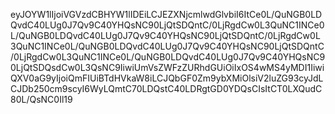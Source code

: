 eyJOYW1lIjoiVGVzdCBHYW1lIDEiLCJEZXNjcmlwdGlvbiI6ItCe0L/QuNGB0LDQvdC40LUg0J7Qv9C40YHQsNC90LjQtSDQntC/0LjRgdCw0L3QuNC1INCe0L/QuNGB0LDQvdC40LUg0J7Qv9C40YHQsNC90LjQtSDQntC/0LjRgdCw0L3QuNC1INCe0L/QuNGB0LDQvdC40LUg0J7Qv9C40YHQsNC90LjQtSDQntC/0LjRgdCw0L3QuNC1INCe0L/QuNGB0LDQvdC40LUg0J7Qv9C40YHQsNC90LjQtSDQsdCw0L3QsNC9IiwiUmVsZWFzZURhdGUiOiIxOS4wMS4yMDI1IiwiQXV0aG9yIjoiQmFIUiBTdHVkaW8iLCJQbGF0Zm9ybXMiOlsiV2luZG93cyJdLCJDb250cm9scyI6WyLQmtC70LDQstC40LDRgtGD0YDQsCIsItCT0LXQudC80L/QsNC0Il19
